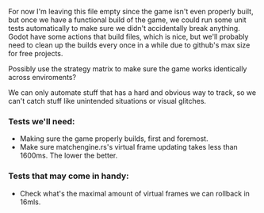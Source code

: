 For now I'm leaving this file empty since the game isn't even properly built,
but once we have a functional build of the game, we could run some unit tests automatically
to make sure we didn't accidentally break anything. Godot have some actions that build files,
which is nice, but we'll probably need to clean up the builds every once in a while due to 
github's max size for free projects.

Possibly use the strategy matrix to make sure the game works identically across enviroments?

We can only automate stuff that has a hard and obvious way to track, so we can't catch stuff
like unintended situations or visual glitches.

### Tests we'll need:
- Making sure the game properly builds, first and foremost.
- Make sure matchengine.rs's virtual frame updating takes less than 1600ms. The lower the better.

### Tests that may come in handy:
- Check what's the maximal amount of virtual frames we can rollback in 16mls.